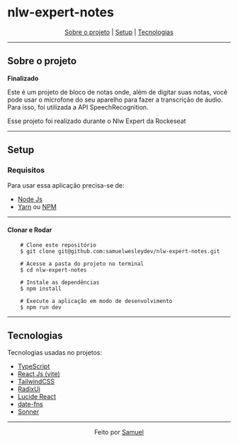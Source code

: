 # nlw-expert-notes

<div style="text-align:center;">

[Sobre o projeto](#sobre-o-projeto) | [Setup](#setup) | [Tecnologias](#tecnologias)



</div> 

 
-----------------------



## Sobre o projeto

**Finalizado**

Este é um projeto de bloco de notas onde, além de digitar suas notas, você pode usar o microfone do seu aparelho para fazer a transcrição de áudio. Para isso, foi utilizada a API SpeechRecognition.

Esse projeto foi realizado durante o Nlw Expert da Rockeseat 


-----------------------

## Setup

### Requisitos
Para usar essa aplicação precisa-se de:
- [Node Js](https://nodejs.org/en/)
- [Yarn](https://yarnpkg.com/) ou [NPM](https://www.npmjs.com/)

---

#### Clonar e Rodar

``` 
    # Clone este repositório
    $ git clone git@github.com:samuelwesleydev/nlw-expert-notes.git

    # Acesse a pasta do projeto no terminal
    $ cd nlw-expert-notes

    # Instale as dependências
    $ npm install

    # Execute a aplicação em modo de desenvolvimento
    $ npm run dev
```

-----------------------

## Tecnologias

Tecnologias usadas no projetos:
- [TypeScript](https://www.typescriptlang.org/)
- [React Js (vite)](https://vitejs.dev/)
- [TailwindCSS](https://tailwindcss.com/)
- [RadixUi](https://www.radix-ui.com/)
- [Lucide React](https://lucide.dev/guide/packages/lucide-react)
- [date-fns](https://date-fns.org/)
- [Sonner](https://sonner.emilkowal.ski/)




-----------------------

<div style="text-align:center;">

Feito por [Samuel](https://www.linkedin.com/in/samuel-wesley-03b9a7248/)


</div> 


